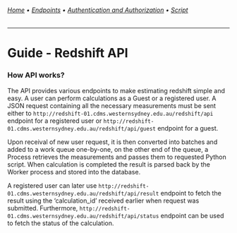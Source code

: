 ###### [Home](README.md) • [Endpoints](/endpoints/README.md) • [Authentication and Authorization](/authentication-authorization.md) • [Script](/script.md)
---
# Guide - Redshift API

### How API works?
The API provides various endpoints to make estimating redshift simple and easy. A user can perform calculations as a Guest or a registered user. A JSON request containing all the necessary measurements must be sent either to `http://redshift-01.cdms.westernsydney.edu.au/redshift/api` endpoint for a registered user or `http://redshift-01.cdms.westernsydney.edu.au/redshift/api/guest` endpoint for a guest. 

Upon receival of new user request, it is then converted into batches and added to a work queue one-by-one, on the other end of the queue, a Process retrieves the measurements and passes them to requested Python script. When calculation is completed the result is parsed back by the Worker process and stored into the database.

A registered user can later use `http://redshift-01.cdms.westernsydney.edu.au/redshift/api/result` endpoint to fetch the result using the ‘calculation_id’ received earlier when request was submitted. Furthermore, `http://redshift-01.cdms.westernsydney.edu.au/redshift/api/status` endpoint can be used to fetch the status of the calculation.